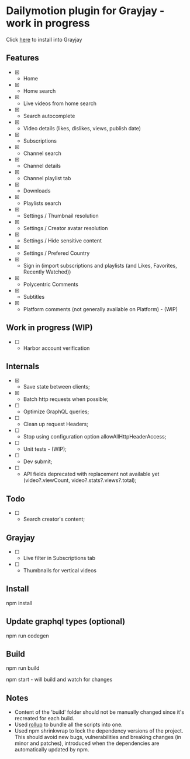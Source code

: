 # Dailymotion plugin for Grayjay - work in progress

Click [here](https://stefancruz.github.io/GrayjayDailymotion/index.html) to install into Grayjay

## Features
- [x] - Home
- [x] - Home search
- [x] - Live videos from home search
- [x] - Search autocomplete
- [x] - Video details (likes, dislikes, views, publish date)
- [x] - Subscriptions
- [x] - Channel search
- [x] - Channel details
- [x] - Channel playlist tab
- [x] - Downloads
- [x] - Playlists search
- [x] - Settings / Thumbnail resolution
- [x] - Settings / Creator avatar resolution
- [x] - Settings / Hide sensitive content
- [x] - Settings / Prefered Country
- [x] - Sign in (import subscriptions and playlists (and Likes, Favorites, Recently Watched))
- [x] - Polycentric Comments
- [x] - Subtitles
- [x] - Platform comments (not generally available on Platform) - (WIP)

## Work in progress (WIP)

- [ ] - Harbor account verification

## Internals

- [x] - Save state between clients;
- [x] - Batch http requests when possible;
- [ ] - Optimize GraphQL queries;
- [ ] - Clean up request Headers;
- [ ] - Stop using configuration option allowAllHttpHeaderAccess;
- [ ] - Unit tests - (WIP);
- [ ] - Dev submit;
- [ ] - API fields deprecated with replacement not available yet (video?.viewCount, video?.stats?.views?.total);


## Todo 
- [ ] - Search creator's content;

## Grayjay
- [ ] - Live filter in Subscriptions tab
- [ ] - Thumbnails for vertical videos


## Install
npm install

## Update graphql types (optional)

npm run codegen

## Build

npm run build

npm start - will build and watch for changes

## Notes
- Content of the 'build' folder should not be manually changed since it's recreated for each build. 
- Used [rollup](https://rollupjs.org/) to bundle all the scripts into one.
- Used npm shrinkwrap to lock the dependency versions of the project. This should avoid new bugs, vulnerabilities and breaking changes (in minor and patches), introduced when the dependencies are automatically updated by npm.